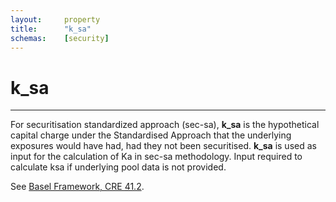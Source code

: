 ```yaml
---
layout:		property
title:		"k_sa"
schemas:	[security]
---
```


# k_sa

---

For securitisation standardized approach (sec-sa), **k_sa** is the hypothetical capital charge under the Standardised Approach that the underlying exposures would have had, had they not been securitised. **k_sa** is used as input for the calculation of Ka in sec-sa methodology.  Input required to calculate ksa if underlying pool data is not provided.

See [Basel Framework, CRE 41.2](https://www.bis.org/basel_framework/chapter/CRE/41.htm?inforce=20191215&published=20191215#:~:text=KSA%20is%20defined,would%20equal%200.08).




